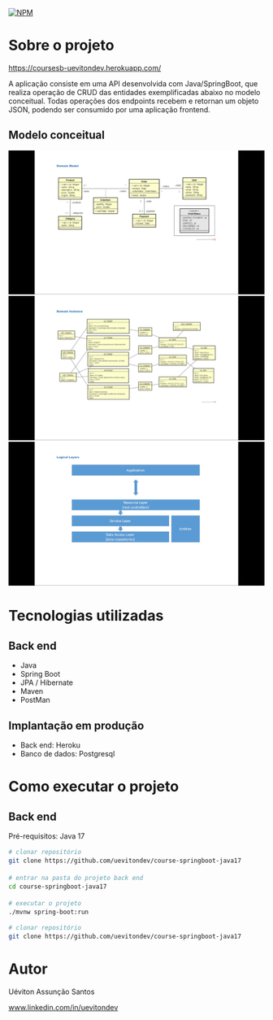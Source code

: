 [![NPM](https://img.shields.io/npm/l/react)](https://github.com/uevitondev/course-springboot-java17/blob/main/license) 

# Sobre o projeto

https://coursesb-uevitondev.herokuapp.com/

A aplicação consiste em uma API desenvolvida com Java/SpringBoot, que realiza operação de CRUD das entidades exemplificadas abaixo no modelo conceitual.
Todas operações dos endpoints recebem e retornan um objeto JSON, podendo ser consumido por uma aplicação frontend.

## Modelo conceitual
![Modelo Conceitual 1](https://github.com/uevitondev/assets/blob/main/courseSpringBoot/1.png)
![Modelo Conceitual 2](https://github.com/uevitondev/assets/blob/main/courseSpringBoot/2.png)
![Modelo Conceitual 3](https://github.com/uevitondev/assets/blob/main/courseSpringBoot/3.png)

# Tecnologias utilizadas
## Back end
- Java
- Spring Boot
- JPA / Hibernate
- Maven
- PostMan
## Implantação em produção
- Back end: Heroku
- Banco de dados: Postgresql

# Como executar o projeto

## Back end
Pré-requisitos: Java 17

```bash
# clonar repositório
git clone https://github.com/uevitondev/course-springboot-java17

# entrar na pasta do projeto back end
cd course-springboot-java17

# executar o projeto
./mvnw spring-boot:run
```

```bash
# clonar repositório
git clone https://github.com/uevitondev/course-springboot-java17
```

# Autor

Uéviton Assunção Santos

www.linkedin.com/in/uevitondev
